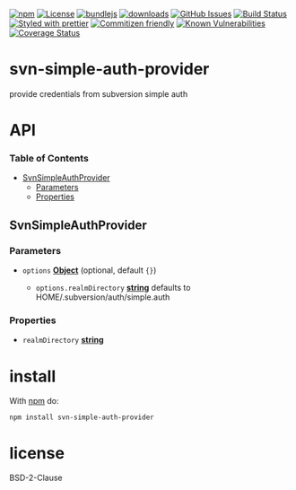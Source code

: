 [![npm](https://img.shields.io/npm/v/svn-simple-auth-provider.svg)](https://www.npmjs.com/package/svn-simple-auth-provider)
[![License](https://img.shields.io/badge/License-0BSD-blue.svg)](https://spdx.org/licenses/0BSD.html)
[![bundlejs](https://deno.bundlejs.com/?q=svn-simple-auth-provider\&badge=detailed)](https://bundlejs.com/?q=svn-simple-auth-provider)
[![downloads](http://img.shields.io/npm/dm/svn-simple-auth-provider.svg?style=flat-square)](https://npmjs.org/package/svn-simple-auth-provider)
[![GitHub Issues](https://img.shields.io/github/issues/arlac77/svn-simple-auth-provider.svg?style=flat-square)](https://github.com/arlac77/svn-simple-auth-provider/issues)
[![Build Status](https://img.shields.io/endpoint.svg?url=https%3A%2F%2Factions-badge.atrox.dev%2Farlac77%2Fsvn-simple-auth-provider%2Fbadge\&style=flat)](https://actions-badge.atrox.dev/arlac77/svn-simple-auth-provider/goto)
[![Styled with prettier](https://img.shields.io/badge/styled_with-prettier-ff69b4.svg)](https://github.com/prettier/prettier)
[![Commitizen friendly](https://img.shields.io/badge/commitizen-friendly-brightgreen.svg)](http://commitizen.github.io/cz-cli/)
[![Known Vulnerabilities](https://snyk.io/test/github/arlac77/svn-simple-auth-provider/badge.svg)](https://snyk.io/test/github/arlac77/svn-simple-auth-provider)
[![Coverage Status](https://coveralls.io/repos/arlac77/svn-simple-auth-provider/badge.svg)](https://coveralls.io/github/arlac77/svn-simple-auth-provider)

# svn-simple-auth-provider

provide credentials from subversion simple auth

# API

<!-- Generated by documentation.js. Update this documentation by updating the source code. -->

### Table of Contents

*   [SvnSimpleAuthProvider](#svnsimpleauthprovider)
    *   [Parameters](#parameters)
    *   [Properties](#properties)

## SvnSimpleAuthProvider

### Parameters

*   `options` **[Object](https://developer.mozilla.org/docs/Web/JavaScript/Reference/Global_Objects/Object)**  (optional, default `{}`)

    *   `options.realmDirectory` **[string](https://developer.mozilla.org/docs/Web/JavaScript/Reference/Global_Objects/String)** defaults to HOME/.subversion/auth/simple.auth

### Properties

*   `realmDirectory` **[string](https://developer.mozilla.org/docs/Web/JavaScript/Reference/Global_Objects/String)**&#x20;

# install

With [npm](http://npmjs.org) do:

```shell
npm install svn-simple-auth-provider
```

# license

BSD-2-Clause
